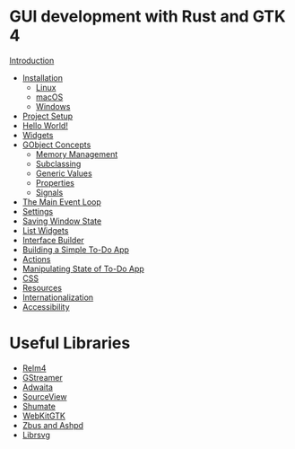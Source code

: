 # GUI development with Rust and GTK 4

[Introduction](introduction.md)
- [Installation](installation.md)
    - [Linux](installation_linux.md)
    - [macOS](installation_macos.md)
    - [Windows](installation_windows.md)
- [Project Setup](project_setup.md)
- [Hello World!](hello_world.md)
- [Widgets](widgets.md)
- [GObject Concepts](gobject_concepts.md)
    - [Memory Management](gobject_memory_management.md)
    - [Subclassing](gobject_subclassing.md)
    - [Generic Values](gobject_values.md)
    - [Properties](gobject_properties.md)
    - [Signals](gobject_signals.md)
- [The Main Event Loop](main_event_loop.md)
- [Settings](settings.md)
- [Saving Window State](saving_window_state.md)
- [List Widgets](list_widgets.md)
- [Interface Builder](interface_builder.md)
- [Building a Simple To-Do App](todo_app_1.md)
- [Actions](actions.md)
- [Manipulating State of To-Do App](todo_app_2.md)
- [CSS](css.md)
- [Resources](resources.md)
- [Internationalization]()
- [Accessibility]()

# Useful Libraries

- [Relm4]()
- [GStreamer]()
- [Adwaita]()
- [SourceView]()
- [Shumate]()
- [WebKitGTK]()
- [Zbus and Ashpd]()
- [Librsvg]()
